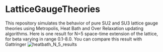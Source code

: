 # LatticeGaugeTheories
This repository simulates the behavior of pure SU2 and SU3 lattice gauge theories using Metropolis, Heat Bath and Over Relaxation updating algorithms. Here is one result for N=5 
space-time extension of the lattice, for beta varying in range 0.1-8.0. You can compare this result with Gattringer
![heatbath_N_5_results](https://user-images.githubusercontent.com/91687268/213210146-a2d6892b-8a05-41e1-a4ff-642acd2f25fc.png)
